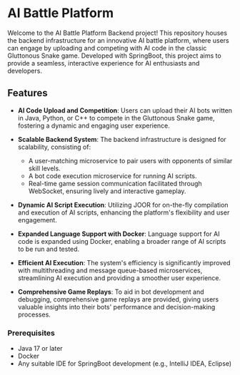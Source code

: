 # AI Battle Platform

Welcome to the AI Battle Platform Backend project! This repository houses the backend infrastructure for an innovative AI battle platform, where users can engage by uploading and competing with AI code in the classic Gluttonous Snake game. Developed with SpringBoot, this project aims to provide a seamless, interactive experience for AI enthusiasts and developers.

## Features

- **AI Code Upload and Competition**: Users can upload their AI bots written in Java, Python, or C++ to compete in the Gluttonous Snake game, fostering a dynamic and engaging user experience.

- **Scalable Backend System**: The backend infrastructure is designed for scalability, consisting of:
  - A user-matching microservice to pair users with opponents of similar skill levels.
  - A bot code execution microservice for running AI scripts.
  - Real-time game session communication facilitated through WebSocket, ensuring lively and interactive gameplay.

- **Dynamic AI Script Execution**: Utilizing JOOR for on-the-fly compilation and execution of AI scripts, enhancing the platform's flexibility and user engagement.

- **Expanded Language Support with Docker**: Language support for AI code is expanded using Docker, enabling a broader range of AI scripts to be run and tested.

- **Efficient AI Execution**: The system's efficiency is significantly improved with multithreading and message queue-based microservices, streamlining AI execution and providing a smoother user experience.

- **Comprehensive Game Replays**: To aid in bot development and debugging, comprehensive game replays are provided, giving users valuable insights into their bots' performance and decision-making processes.


### Prerequisites

- Java 17 or later
- Docker
- Any suitable IDE for SpringBoot development (e.g., IntelliJ IDEA, Eclipse)
